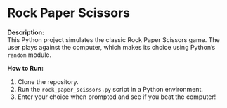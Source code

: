 # Rock Paper Scissors

**Description:**  
This Python project simulates the classic Rock Paper Scissors game. The user plays against the computer, which makes its choice using Python’s `random` module. 

**How to Run:**

1. Clone the repository.  
2. Run the `rock_paper_scissors.py` script in a Python environment.  
3. Enter your choice when prompted and see if you beat the computer!
